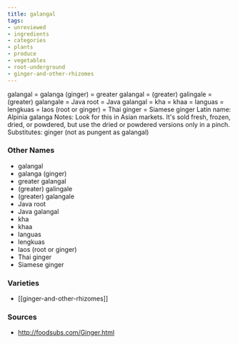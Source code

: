```yaml
---
title: galangal
tags:
- unreviewed
- ingredients
- categories
- plants
- produce
- vegetables
- root-underground
- ginger-and-other-rhizomes
---
```

galangal = galanga (ginger) = greater galangal = (greater) galingale = (greater) galangale = Java root = Java galangal = kha = khaa = languas = lengkuas = laos (root or ginger) = Thai ginger = Siamese ginger Latin name: Alpinia galanga Notes: Look for this in Asian markets. It's sold fresh, frozen, dried, or powdered, but use the dried or powdered versions only in a pinch. Substitutes: ginger (not as pungent as galangal)

### Other Names

* galangal
* galanga (ginger)
* greater galangal
* (greater) galingale
* (greater) galangale
* Java root
* Java galangal
* kha
* khaa
* languas
* lengkuas
* laos (root or ginger)
* Thai ginger
* Siamese ginger

### Varieties

* [[ginger-and-other-rhizomes]]

### Sources
* http://foodsubs.com/Ginger.html

